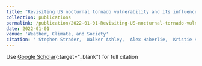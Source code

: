 ```yaml
---
title: "Revisiting US nocturnal tornado vulnerability and its influence on tornado impacts"
collection: publications
permalink: /publication/2022-01-01-Revisiting-US-nocturnal-tornado-vulnerability-and-its-influence-on-tornado-impacts
date: 2022-01-01
venue: 'Weather, Climate, and Society'
citation: ' Stephen Strader,  Walker Ashley,  Alex Haberlie,  Kristie Kaminski, &quot;Revisiting US nocturnal tornado vulnerability and its influence on tornado impacts.&quot; Weather, Climate, and Society, 2022.'
---
```

Use [Google Scholar](https://scholar.google.com/scholar?q=Revisiting+US+nocturnal+tornado+vulnerability+and+its+influence+on+tornado+impacts){:target="_blank"} for full citation